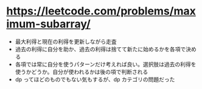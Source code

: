 # https://leetcode.com/problems/maximum-subarray/

- 最大利得と現在の利得を更新しながら走査
- 過去の利得に自分を助か、過去の利得は捨てて新たに始めるかを各項で決める
- 各項では常に自分を使うパターンだけ考えれば良い。選択肢は過去の利得を使うかどうか。自分が使われるかは後の項で判断される
- dp ってほどのものでもない気もするが、dp カテゴリの問題だった
